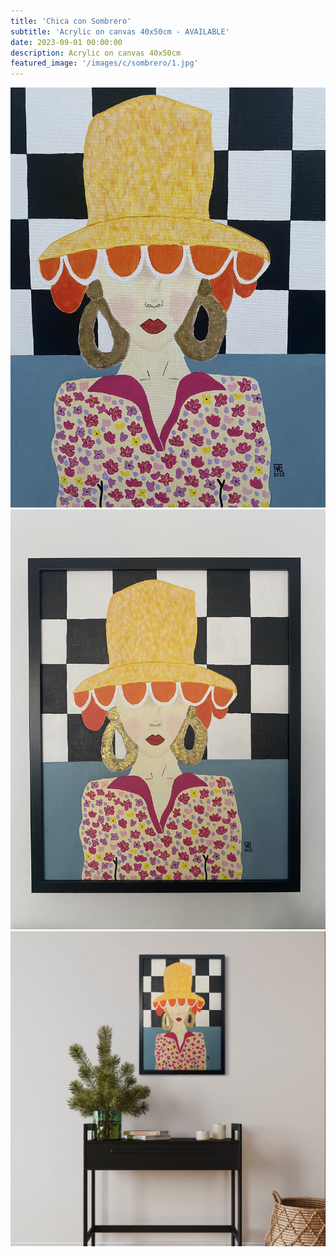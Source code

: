 ```yaml
---
title: 'Chica con Sombrero'
subtitle: 'Acrylic on canvas 40x50cm - AVAILABLE'
date: 2023-09-01 00:00:00
description: Acrylic on canvas 40x50cm
featured_image: '/images/c/sombrero/1.jpg'
---
```


<div class="gallery" data-columns="1">
	<img src="/images/c/sombrero/1.jpg">
	<img src="/images/c/sombrero/2.jpg">
	<img src="/images/c/sombrero/3.jpg">
</div>

